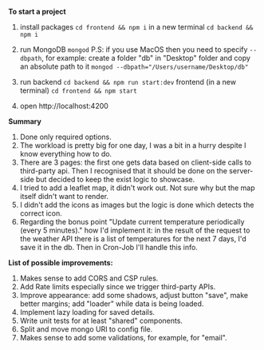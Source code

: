 **To start a project**
1. install packages 
``cd frontend && npm i``
in a new terminal
``cd backend && npm i``

2. run MongoDB
``mongod``
P.S: if you use MacOS then you need to specify ``--dbpath``, for example:
create a folder "db" in "Desktop" folder and copy an absolute path to it
``mongod --dbpath="/Users/username/Desktop/db"``

3. run
backend ``cd backend && npm run start:dev``
frontend (in a new terminal) ``cd frontend && npm start``

4. open http://localhost:4200

**Summary**
1. Done only required options.
2. The workload is pretty big for one day, I was a bit in a hurry despite I know everything how to do.
3. There are 3 pages: the first one gets data based on client-side calls to third-party api. Then I recognised that it should be done on the server-side but decided to keep the exist logic to showcase.
4. I tried to add a leaflet map, it didn't work out. Not sure why but the map itself didn't want to render.
5. I didn't add the icons as images but the logic is done which detects the correct icon.
6. Regarding the bonus point "Update current temperature periodically (every 5 minutes)." how I'd implement it:
in the result of the request to the weather API there is a list of temperatures for the next 7 days, I'd save it in the db. Then in Cron-Job I'll handle this info.

**List of possible improvements:**
1. Makes sense to add CORS and CSP rules.
2. Add Rate limits especially since we trigger third-party APIs.
3. Improve appearance: add some shadows, adjust button "save", make better margins; add "loader" while data is being loaded.
4. Implement lazy loading for saved details.
5. Write unit tests for at least "shared" components.
6. Split and move mongo URI to config file.
7. Makes sense to add some validations, for example, for "email".
